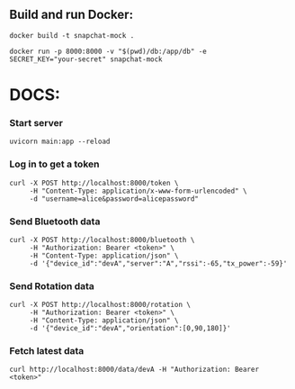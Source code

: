

## Build and run Docker:
```
docker build -t snapchat-mock .

docker run -p 8000:8000 -v "$(pwd)/db:/app/db" -e SECRET_KEY="your‑secret" snapchat-mock
```````


# DOCS:
### Start server

```
uvicorn main:app --reload
```

### Log in to get a token

```
curl -X POST http://localhost:8000/token \
     -H "Content-Type: application/x-www-form-urlencoded" \
     -d "username=alice&password=alicepassword"
```

### Send Bluetooth data

```
curl -X POST http://localhost:8000/bluetooth \
     -H "Authorization: Bearer <token>" \
     -H "Content-Type: application/json" \
     -d '{"device_id":"devA","server":"A","rssi":-65,"tx_power":-59}'
```


### Send Rotation data

```
curl -X POST http://localhost:8000/rotation \
     -H "Authorization: Bearer <token>" \
     -H "Content-Type: application/json" \
     -d '{"device_id":"devA","orientation":[0,90,180]}'
```



### Fetch latest data

```
curl http://localhost:8000/data/devA -H "Authorization: Bearer <token>"
```
